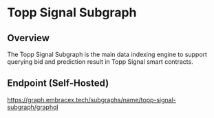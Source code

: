 # Topp Signal Subgraph

## Overview
The Topp Signal Subgraph is the main data indexing engine to support querying bid and prediction result in Topp Signal smart contracts.

## Endpoint (Self-Hosted)
https://graph.embracex.tech/subgraphs/name/topp-signal-subgraph/graphql